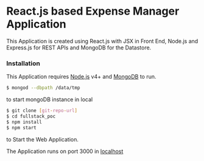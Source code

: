 # React.js based Expense Manager Application

This Application is created using React.js with JSX in Front End, Node.js and Express.js for REST APIs and MongoDB for the Datastore.

### Installation

This Application requires [Node.js](https://nodejs.org/) v4+ and [MongoDB](https://www.mongodb.com/) to run.

```sh
$ mongod --dbpath /data/tmp
```
to start mongoDB instance in local

```sh
$ git clone [git-repo-url] 
$ cd fullstack_poc
$ npm install
$ npm start
```

to Start the Web Application.

The Application runs on port 3000 in [localhost](https://localhost:3000/)
